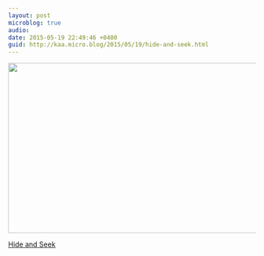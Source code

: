 ```yaml
---
layout: post
microblog: true
audio: 
date: 2015-05-19 22:49:46 +0400
guid: http://kaa.micro.blog/2015/05/19/hide-and-seek.html
---
```

<img src="https://micro.kaa.bz/uploads/2018/9ae3cd988a.jpg" alt="" width="840" height="346" class="alignnone size-full wp-image-938" /><p><a href="https://c4.staticflickr.com/8/7693/17869967915_2dcce00061_o.jpg">Hide and Seek</a></p>
